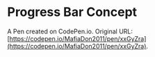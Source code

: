 # Progress Bar Concept

A Pen created on CodePen.io. Original URL: [https://codepen.io/MafiaDon2011/pen/xxGyZra](https://codepen.io/MafiaDon2011/pen/xxGyZra).

